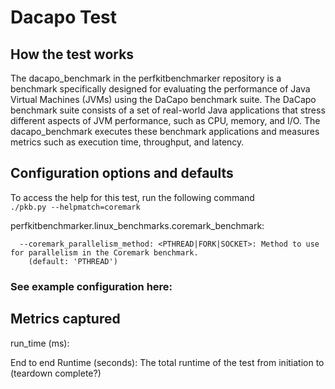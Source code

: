 # Dacapo Test

## How the test works
The dacapo_benchmark in the perfkitbenchmarker repository is a benchmark specifically designed for evaluating the performance of Java Virtual Machines (JVMs) using the DaCapo benchmark suite. The DaCapo benchmark suite consists of a set of real-world Java applications that stress different aspects of JVM performance, such as CPU, memory, and I/O. The dacapo_benchmark executes these benchmark applications and measures metrics such as execution time, throughput, and latency.

## Configuration options and defaults
To access the help for this test, run the following command  
```./pkb.py --helpmatch=coremark```  

perfkitbenchmarker.linux_benchmarks.coremark_benchmark:
```
  --coremark_parallelism_method: <PTHREAD|FORK|SOCKET>: Method to use for parallelism in the Coremark benchmark.
    (default: 'PTHREAD')
```
### See example configuration here: 


## Metrics captured
run_time (ms):

End to end Runtime (seconds): 
The total runtime of the test from initiation to (teardown complete?)
